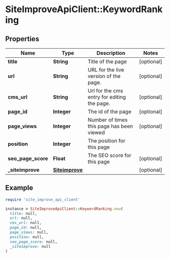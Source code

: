 # SiteImproveApiClient::KeywordRanking

## Properties

| Name | Type | Description | Notes |
| ---- | ---- | ----------- | ----- |
| **title** | **String** | Title of the page | [optional] |
| **url** | **String** | URL for the live version of the page. | [optional] |
| **cms_url** | **String** | Url for the cms entry for editing the page. | [optional] |
| **page_id** | **Integer** | The id of the page | [optional] |
| **page_views** | **Integer** | Number of times this page has been viewed | [optional] |
| **position** | **Integer** | The position for this page |  |
| **seo_page_score** | **Float** | The SEO score for this page | [optional] |
| **_siteimprove** | [**Siteimprove**](Siteimprove.md) |  | [optional] |

## Example

```ruby
require 'site_improve_api_client'

instance = SiteImproveApiClient::KeywordRanking.new(
  title: null,
  url: null,
  cms_url: null,
  page_id: null,
  page_views: null,
  position: null,
  seo_page_score: null,
  _siteimprove: null
)
```

